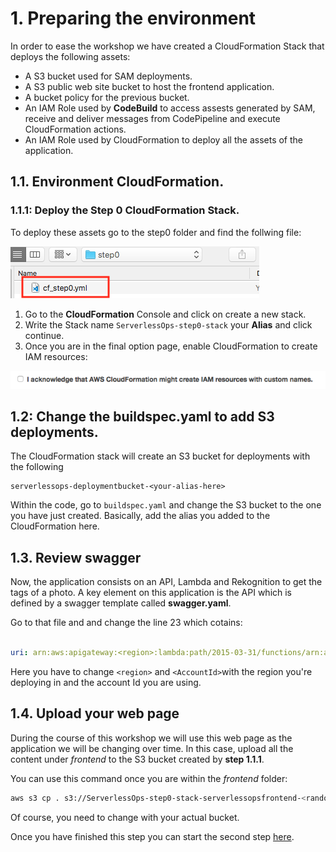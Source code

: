 # 1. Preparing the environment

In order to ease the workshop we have created a CloudFormation Stack that deploys the following assets:

- A S3 bucket used for SAM deployments.
- A S3 public web site bucket to host the frontend application.
- A bucket policy for the previous bucket.
- An IAM Role used by **CodeBuild** to access assests generated by SAM, receive and deliver messages from CodePipeline and execute CloudFormation actions.
- An IAM Role used by CloudFormation to deploy all the assets of the application.

## 1.1. Environment CloudFormation.

### 1.1.1: Deploy the Step 0 CloudFormation Stack.

To deploy these assets go to the step0 folder and find the follwing file:

<img src="../images/0_cloudformation_stack.png" />

1. Go to the **CloudFormation** Console and click on create a new stack.
2. Write the Stack name ```ServerlessOps-step0-stack``` your **Alias** and click continue.
3. Once you are in the final option page, enable CloudFormation to create IAM resources:

<img src="../images/0_cloudformation_iam_permissions.png" />

## 1.2: Change the buildspec.yaml to add S3 deployments.

The CloudFormation stack will create an S3 bucket for deployments with the following 

```
serverlessops-deploymentbucket-<your-alias-here>
```

Within the code, go to `buildspec.yaml` and change the S3 bucket to the one you have just created. Basically, add the alias you added to the CloudFormation here.

## 1.3. Review swagger

Now, the application consists on an API, Lambda and Rekognition to get the tags of a photo. A key element on this application is the API which is defined by a swagger template called **swagger.yaml**.

Go to that file and and change the line 23 which cotains:

```yaml

uri: arn:aws:apigateway:<region>:lambda:path/2015-03-31/functions/arn:aws:lambda:<region>:<AccountID>:function:${stageVariables.LambdaFunctionName}:live/invocations

```

Here you have to change `<region>` and `<AccountId>`with the region you're deploying in and the account Id you are using.

## 1.4. Upload your web page

During the course of this workshop we will use this web page as the application we will be changing over time. In this case, upload all the content under *frontend* to the S3 bucket created by **step 1.1.1**. 

You can use this command once you are within the *frontend* folder:

```bash
aws s3 cp . s3://ServerlessOps-step0-stack-serverlessopsfrontend-<random-string> --recursive
```

Of course, you need to change <random-string> with your actual bucket.

Once you have finished this step you can start the second step [here](../../documentation/2_develop_with_cloud9).
